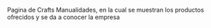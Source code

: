 Pagina de Crafts Manualidades, en la cual se muestran los productos ofrecidos y se da a conocer la empresa
